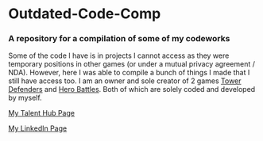 # Outdated-Code-Comp
### A repository for a compilation of some of my codeworks

Some of the code I have is in projects I cannot access as they were temporary positions in other games (or under a mutual privacy agreement / NDA). However, here I was able to compile a bunch of things I made that I still have access too. 
I am an owner and sole creator of 2 games [Tower Defenders](https://www.roblox.com/games/2369647980/REVIVAL-UPDATE-TOWER-DEFENDERS) and [Hero Battles](https://www.roblox.com/games/10826246485/EARLY-ACCESS-HERO-BATTLES). Both of which are solely coded and developed by myself.

[My Talent Hub Page](https://create.roblox.com/talent/creators/46384949)

[My LinkedIn Page](https://www.linkedin.com/in/joseph-schroeder-547229201/)
